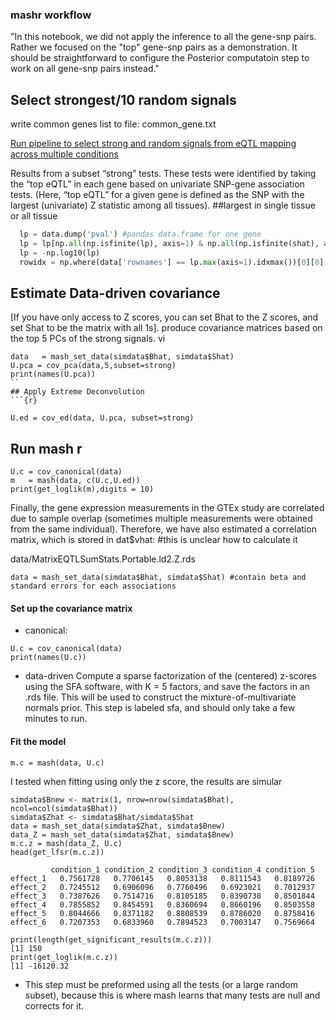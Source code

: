 ### mashr workflow


"In this notebook, we did not apply the inference to all the gene-snp pairs. Rather we focused on the "top" gene-snp pairs as a demonstration. It should be straightforward to configure the Posterior computatoin step to work on all gene-snp pairs instead."


## Select strongest/10 random signals
write common genes list to file: common_gene.txt

[Run pipeline to select strong and random signals from eQTL mapping across multiple conditions](https://github.com/yizhenzhong/eQTLTool/blob/master/get_mashr_input.py)

Results from a subset “strong” tests. These tests were identified by taking the “top eQTL” in each gene based on univariate SNP-gene association tests. (Here, “top eQTL” for a given gene is defined as the SNP with the largest (univariate) Z statistic among all tissues). ##largest in single tissue or all tissue

```python
  lp = data.dump('pval') #pandas data.frame for one gene
  lp = lp[np.all(np.isfinite(lp), axis=1) & np.all(np.isfinite(shat), axis=1)]
  lp = -np.log10(lp)
  rowidx = np.where(data['rownames'] == lp.max(axis=1).idxmax())[0][0] #first find the max for each row and become a series and then find the index of the max in that column
```

## Estimate Data-driven covariance
[If you have only access to Z scores, you can set Bhat to the Z scores, and set Shat to be the matrix with all 1s].
produce covariance matrices based on the top 5 PCs of the strong signals. vi
```{r}
data   = mash_set_data(simdata$Bhat, simdata$Shat)
U.pca = cov_pca(data,5,subset=strong)
print(names(U.pca))
``
## Apply Extreme Deconvolution
```{r}

U.ed = cov_ed(data, U.pca, subset=strong)
```

## Run mash r 
```{r}
U.c = cov_canonical(data)  
m   = mash(data, c(U.c,U.ed))
print(get_loglik(m),digits = 10)
```

Finally, the gene expression measurements in the GTEx study are correlated due to sample overlap (sometimes multiple measurements were obtained from the same individual). Therefore, we have also estimated a correlation matrix, which is stored in dat$vhat: #this is unclear how to calculate it


data/MatrixEQTLSumStats.Portable.ld2.Z.rds
```{R}
data = mash_set_data(simdata$Bhat, simdata$Shat) #contain beta and standard errors for each associations

```
#### Set up the covariance matrix

- canonical: 

```{r}
U.c = cov_canonical(data)  
print(names(U.c))
```
- data-driven
Compute a sparse factorization of the (centered) z-scores using the SFA software, with K = 5 factors, and save the factors in an .rds file. This will be used to construct the mixture-of-multivariate normals prior. This step is labeled sfa, and should only take a few minutes to run.
#### Fit the model

```{r}
m.c = mash(data, U.c)
```


I tested when fitting using only the z score, the results are simular
```{r}
simdata$Bnew <- matrix(1, nrow=nrow(simdata$Bhat), ncol=ncol(simdata$Bhat)) 
simdata$Zhat <- simdata$Bhat/simdata$Shat
data = mash_set_data(simdata$Zhat, simdata$Bnew)
data_Z = mash_set_data(simdata$Zhat, simdata$Bnew)
m.c.z = mash(data_Z, U.c)
head(get_lfsr(m.c.z))

         condition_1 condition_2 condition_3 condition_4 condition_5
effect_1   0.7561728   0.7706145   0.8053138   0.8111543   0.8189726
effect_2   0.7245512   0.6906096   0.7760496   0.6923021   0.7012937
effect_3   0.7387626   0.7514716   0.8105185   0.8390738   0.8501844
effect_4   0.7855852   0.8454591   0.8360694   0.8660196   0.8503558
effect_5   0.8044666   0.8371182   0.8808539   0.8786020   0.8758416
effect_6   0.7207353   0.6833960   0.7894523   0.7003147   0.7569664

print(length(get_significant_results(m.c.z)))
[1] 150
print(get_loglik(m.c.z))
[1] -16120.32

```

* This step must be preformed using all the tests (or a large random subset), because this is where mash learns that many tests are null and corrects for it.
